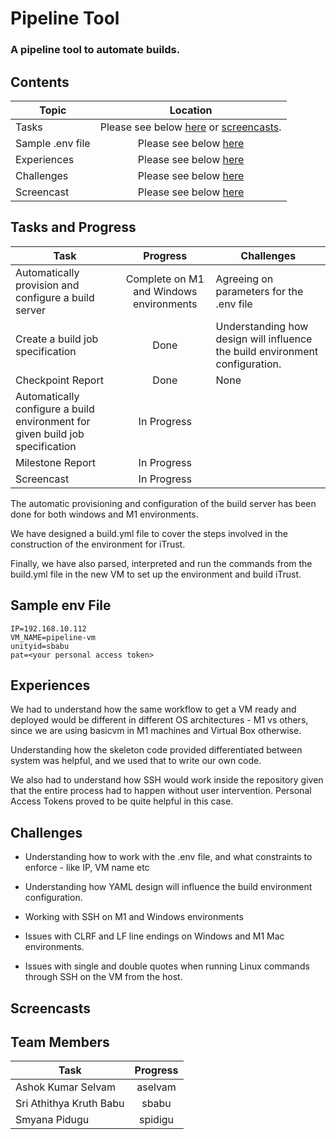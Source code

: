 # Pipeline Tool 

### A pipeline tool to automate builds.

## Contents

| Topic | Location | 
| ------------- |:-------------:|
|Tasks | Please see below [here](#tasks-and-progress) or [screencasts](#screencasts). |
| Sample .env file | Please see below [here](#sample-env-file)
|Experiences | Please see below [here](#experiences)|
|Challenges | Please see below [here](#challenges)|
|Screencast | Please see below [here](#screencasts)|


## Tasks and Progress

| Task | Progress | Challenges
| ------------- |:-------------:| ---- |
| Automatically provision and configure a build server | Complete on M1 and Windows environments | Agreeing on parameters for the .env file  
| Create a build job specification |  Done| Understanding how design will influence the build environment configuration.
| Checkpoint Report | Done | None
| Automatically configure a build environment for given build job specification |In Progress
| Milestone Report | In Progress
| Screencast | In Progress

The automatic provisioning and configuration of the build server has been done for both windows and M1 environments. 

We have designed a build.yml file to cover the steps involved in the construction of the environment for iTrust. 

Finally, we have also parsed, interpreted and run the commands from the build.yml file in the new VM to set up the environment and build iTrust. 

<Add screenshots>

## Sample env File

```
IP=192.168.10.112
VM_NAME=pipeline-vm
unityid=sbabu
pat=<your personal access token>
```

## Experiences

We had to understand how the same workflow to get a VM ready and deployed would be different in different OS architectures - M1 vs others, since we are using basicvm in M1 machines and Virtual Box otherwise. 

Understanding how the skeleton code provided differentiated between system was helpful, and we used that to write our own code. 

We also had to understand how SSH would work inside the repository given that the entire process had to happen without user intervention. Personal Access Tokens proved to be quite helpful in this case.

## Challenges

- Understanding how to work with the .env file, and what constraints to enforce - like IP, VM name etc

- Understanding how YAML design will influence the build environment configuration.

- Working with SSH on M1 and Windows environments

- Issues with CLRF and LF line endings on Windows and M1 Mac environments.

- Issues with single and double quotes when running Linux commands through SSH on the VM from the host.

## Screencasts

<insert screencasts here>

## Team Members

| Task | Progress |
| ------------- |:-------------:|
|Ashok Kumar Selvam | aselvam |
|Sri Athithya Kruth Babu | sbabu |
|Smyana Pidugu | spidigu |
